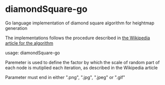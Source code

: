 # diamondSquare-go
Go language implementation of diamond square algorithm for heightmap generation

The implementations follows the procedure described in [the Wikipedia article for the algorithm](https://en.wikipedia.org/wiki/Diamond-square_algorithm) 

usage: diamondSquare-go <size> <h> <output filename>

Paremeter _<h>_ is used to define the factor by which the scale of random part of each node is mutiplied each iteration, as described in the Wikipedia article

Parameter _<output filename>_ must end in either ".png", ".jpg", ".jpeg" or ".gif"
